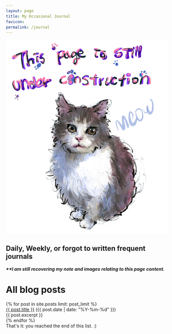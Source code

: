 ```yaml
---
layout: page
title: My Occasional Journal
favicon: 
permalink: /journal
---
```

<div class="intro grid">
	<div class="col">
		<div class="figure">
		<img src= "/assets/images/mydrawings/Edward.jpg"/>
		</div>
	</div>
	<div class="col">
		<div class="meta">
			<div class="title">
				<div class="title">
					<h2>Daily, Weekly, or forgot to written frequent journals</h2>
				</div>
			</div>
			<div class="summary">
				<em><b>**I am still recovering my note and images relating to this page content.</b></em>
			</div>
		</div>
	</div>
</div>

<div>
  <h1 class="post-title">All blog posts</h1>
  {% for post in site.posts limit: post_limit %}
  <div class="list-entry">
    <div><a class="internal-link" href="{{ post.url }}">{{ post.title }}</a> <span class="faded">({{ post.date | date: "%Y-%m-%d" }})</span></div>
    <div>{{ post.excerpt }}</div>
  </div>
  {% endfor %}
  <br>
  That's it: you reached the end of this list. :)
</div>